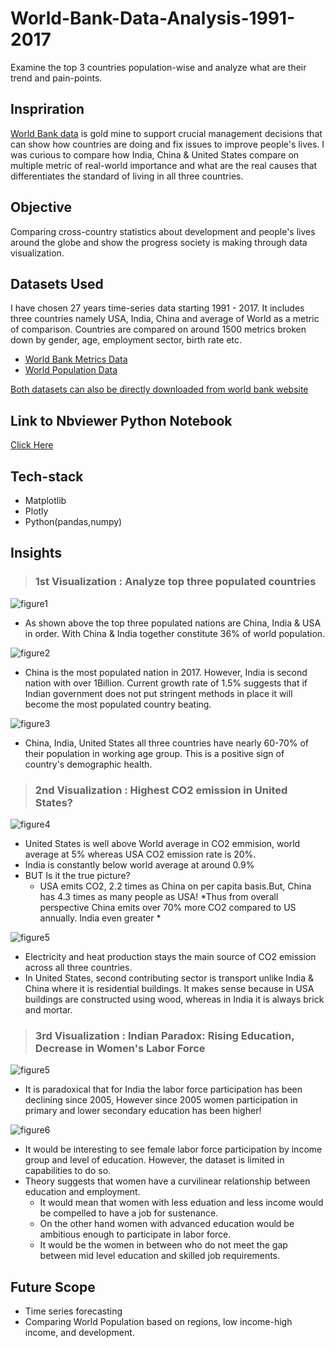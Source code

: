 # World-Bank-Data-Analysis-1991-2017
Examine the top 3 countries population-wise and analyze what are their trend and pain-points.

## Inspriration

[World Bank data](https://data.worldbank.org/country) is gold mine to support crucial management decisions that can show how countries are doing and fix issues to improve people's lives. I was curious to compare how India, China & United States compare on multiple metric of real-world importance and what are the real causes that differentiates the standard of living in all three countries.

## Objective
Comparing cross-country statistics about development and people's lives around the globe and show the progress society is making through data visualization.

## Datasets Used
I have chosen 27 years time-series data starting 1991 - 2017. It includes three countries namely USA, India, China and average of World as a metric of comparison. Countries are compared on around 1500 metrics broken down by gender, age, employment sector, birth rate etc.

* [World Bank Metrics Data](https://github.com/dkekre21/World-Bank-Data-Analysis-1991-2017/blob/master/Datasets/API_Download_DS2_en_csv_v2_10077498.csv)
* [World Population Data](https://github.com/dkekre21/World-Bank-Data-Analysis-1991-2017/blob/master/Datasets/WorldPopulation.csv)

[Both datasets can also be directly downloaded from world bank website](https://data.worldbank.org/country)

## Link to Nbviewer Python Notebook 
[Click Here](http://nbviewer.jupyter.org/github/dkekre21/World-Bank-Data-Analysis-1991-2017/blob/master/Python%20Notebook/Project%202%20-World%20Bank%20Data%20Analysis%201991%20to%202017.ipynb)

## Tech-stack

* Matplotlib
* Plotly
* Python(pandas,numpy)

## Insights
> ### 1st Visualization : Analyze top three populated countries
![figure1](https://github.com/dkekre21/World-Bank-Data-Analysis-1991-2017/blob/master/Visualizations/World%20population.png)
* As shown above the top three populated nations are China, India & USA in order. With China & India together constitute 36% of world population.

![figure2](https://github.com/dkekre21/World-Bank-Data-Analysis-1991-2017/blob/master/Visualizations/population%20growth%20rate.png)
* China is the most populated nation in 2017. However, India is second nation with over 1Billion. Current growth rate of 1.5% suggests that if Indian government does not put stringent methods in place it will become the most populated country beating.

![figure3](https://github.com/dkekre21/World-Bank-Data-Analysis-1991-2017/blob/master/Visualizations/population%20group%20by%20age.png)
* China, India, United States all three countries have nearly 60-70% of their population in working age group. This is a positive sign of country's demographic health.

> ### 2nd Visualization : Highest CO2 emission in United States?

![figure4](https://github.com/dkekre21/World-Bank-Data-Analysis-1991-2017/blob/master/Visualizations/CO2%20emission.PNG)
* United States is well above World average in CO2 emmision, world average at 5% whereas USA CO2 emission rate is 20%.
* India is constantly below world average at around 0.9%
* BUT Is it the true picture? 
    * USA emits CO2, 2.2 times as China on per capita basis.But, China has 4.3 times as many people as USA! *Thus from overall perspective China emits over 70% more CO2 compared to US annually. India even greater *
    
![figure5](https://github.com/dkekre21/World-Bank-Data-Analysis-1991-2017/blob/master/Visualizations/CO2%20composition.png)
* Electricity and heat production stays the main source of CO2 emission across all three countries. 
* In United States, second contributing sector is transport unlike India & China where it is residential buildings. It makes sense because in USA buildings are constructed using wood, whereas in India it is always brick and mortar.

> ### 3rd Visualization : Indian Paradox: Rising Education, Decrease in Women's Labor Force 

![figure5](https://github.com/dkekre21/World-Bank-Data-Analysis-1991-2017/blob/master/Visualizations/education%20gender%20gap.PNG)
* It is paradoxical that for India the labor force participation has been declining since 2005, However since 2005 women participation in primary and lower secondary education has been higher!

![figure6](https://github.com/dkekre21/World-Bank-Data-Analysis-1991-2017/blob/master/Visualizations/labor%20force%20gender%20gap.PNG)
* It would be interesting to see female labor force participation by income group and level of education. However, the dataset is limited in capabilities to do so.
* Theory suggests that women have a curvilinear relationship between education and employment. 
    * It would mean that women with less eduation and less income would be compelled to have a job for sustenance.
    * On the other hand women with advanced education would be ambitious enough to participate in labor force.
    * It would be the women in between who do not meet the gap between mid level education and skilled job requirements.
    

## Future Scope
* Time series forecasting
* Comparing World Population based on regions, low income-high income, and development.
